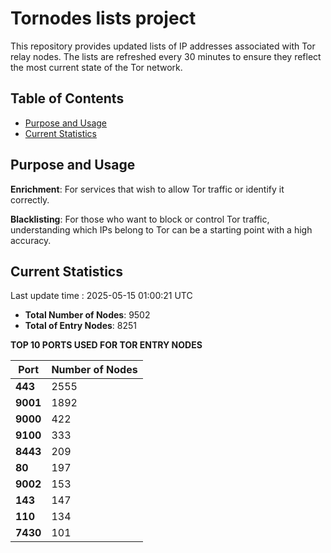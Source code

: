 # Tornodes lists project

This repository provides updated lists of IP addresses associated with Tor relay nodes. The lists are refreshed every 30 minutes to ensure they reflect the most current state of the Tor network.

## Table of Contents

- [Purpose and Usage](#purpose-and-usage)
- [Current Statistics](#current-statistics)


## Purpose and Usage

**Enrichment**: For services that wish to allow Tor traffic or identify it correctly.

**Blacklisting**: For those who want to block or control Tor traffic, understanding which IPs belong to Tor can be a starting point with a high accuracy.

## Current Statistics

Last update time : 2025-05-15 01:00:21 UTC

- **Total Number of Nodes**: 9502
- **Total of Entry Nodes**: 8251

**TOP 10 PORTS USED FOR TOR ENTRY NODES**

| **Port** | **Number of Nodes** |
|------|-----------------|
| **443**   | 2555  |
| **9001**   | 1892  |
| **9000**   | 422  |
| **9100**   | 333  |
| **8443**   | 209  |
| **80**   | 197  |
| **9002**   | 153  |
| **143**   | 147  |
| **110**   | 134  |
| **7430**   | 101  |

